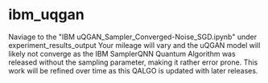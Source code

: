 # ibm_uqgan
Naviage to the "IBM uQGAN_Sampler_Converged-Noise_SGD.ipynb" under experiment_results_output 
Your mileage will vary and the uQGAN model will likely not converge as the IBM SamplerQNN Quantum Algorithm was released without the sampling parameter, making it rather error prone. 
This work will be refined over time as this QALGO is updated with later releases.
